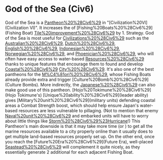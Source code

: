 # God of the Sea (Civ6)

God of the Sea is a [Pantheon%20%28Civ6%29](Pantheon) in "[Civilization%20VI](Civilization VI)". It increases the of [Fishing%20Boats%20%28Civ6%29](Fishing Boat) [Tile%20improvement%20%28Civ6%29](improvements) by 1.
Strategy.
God of the Sea is most useful for [Civilizations%20%28Civ6%29](civilizations) such as the [Australian%20%28Civ6%29](Australians), [Dutch%20%28Civ6%29](Dutch), [English%20%28Civ6%29](English), [Indonesian%20%28Civ6%29](Indonesians), [Norwegian%20%28Civ6%29](Norwegians), and [Phoenician%20%28Civ6%29](Phoenicians), who will often have easy access to water-based [Resources%20%28Civ6%29](resources) thanks to unique features that encourage them to found and develop [Coastal%20%28Civ6%29](coastal) [City%20%28Civ6%29](cities). It's also one of the best pantheons for the [M%C4%81ori%20%28Civ6%29](Māori), whose Fishing Boats already provide extra and trigger [Culture%20Bomb%20%28Civ6%29](Culture Bombs).
More indirectly, the [Japanese%20%28Civ6%29](Japanese) can also make good use of this pantheon. [Hojo%20Tokimune%20%28Civ6%29](Hojo Tokimune's) [Unique%20ability%20%28Civ6%29](leader ability) gives [Military%20unit%20%28Civ6%29](military units) defending coastal areas a Combat Strength boost, which should help ensure Japan's water-based resources are less vulnerable to pillaging. (Not to mention that enemy [Naval%20unit%20%28Civ6%29](naval) and embarked units will have to worry about little things like [Storm%20%28Civ6%29%23Hurricane](Hurricanes)!)
This Pantheon's main downside is that it may take more time (or ) to get all the marine resources available to a city properly online than it usually does to get multiple land-based resources properly set up. On the other end, once you reach the [Future%20Era%20%28Civ6%29](Future Era), well-placed [Seastead%20%28Civ6%29](Seasteads) will complement it quite nicely, as they essentially generate 2 additional for each adjacent Fishing Boat.